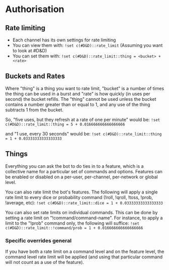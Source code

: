 
# Authorisation

## Rate limiting

* Each channel has its own settings for rate limiting
* You can view them with:
  ```!set c(#D&D)::rate_limit```
  (Assuming you want to look at #D&D)
* You can set them with:
  ```!set c(#D&D)::rate_limit::thing = <bucket> + <rate>```

## Buckets and Rates

Where "thing" is a thing you want to rate limit, "bucket" is a number of times the thing can be used in a burst and "rate" is how quickly (in uses per second) the bucket refills. The "thing" cannot be used unless the bucket contains a number greater than or equal to 1, and any use of the thing subtracts 1 from the bucket.

So, "five uses, but they refresh at a rate of one per minute" would be:
  ```!set c(#D&D)::rate_limit::thing = 5 + 0.016666666666666666```

and "1 use, every 30 seconds" would be:
  ```!set c(#D&D)::rate_limit::thing = 1 + 0.03333333333333333```

## Things

Everything you can ask the bot to do ties in to a feature, which is a collective name for a particular set of commands and options. Features can be enabled or disabled on a per-user, per-channel, per-network or global level. 

You can also rate limit the bot's features. The following will apply a single rate limit to every dice or probability command (!roll, !qroll, !toss, !prob, !average, etc):
  ```!set c(#D&D)::rate_limit::dice = 1 + 0.03333333333333333```

You can also set rate limits on individual commands. This can be done by setting a rate limit on "!command/command-name". For instance, to apply a limit to the "!prob" command only, the following will suffice:
  ```!set c(#D&D)::rate_limit::!command/prob = 1 + 0.016666666666666666```

### Specific overrides general

If you have both a rate limit on a command level and on the feature level, the command level rate limit will be applied (and using that particular command will not count as a use of the feature).
